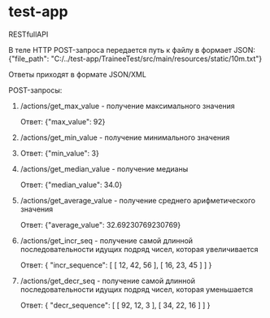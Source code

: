 # test-app
 RESTfullAPI

В теле HTTP POST-запроса передается путь к файлу в формает JSON: {"file_path": "C:/../test-app/TraineeTest/src/main/resources/static/10m.txt"}


Ответы приходят в формате JSON/XML

POST-запросы:
1. /actions/get_max_value - получение максимального значения

   Ответ:  {"max_value": 92}
   
2. /actions/get_min_value - получение минимального значения
3. 
    Ответ:  {"min_value": 3}
    
3. /actions/get_median_value - получение медианы

    Ответ:  {"median_value": 34.0}
    
4. /actions/get_average_value - получение cреднего арифметического значения

    Ответ:  {"average_value": 32.69230769230769}
    
5. /actions/get_incr_seq - получение самой длинной последовательности идущих подряд чисел, которая увеличивается

    Ответ:  {
    "incr_sequence": [
        [
            12,
            42,
            56
        ],
        [
            16,
            23,
            45
        ]
    ]
}
    
6. /actions/get_decr_seq - получение самой длинной последовательности идущих подряд чисел, которая уменьшается

    Ответ:  {
    "decr_sequence": [
        [
            92,
            12,
            3
        ],
        [
            34,
            22,
            16
        ]
    ]
}
    

